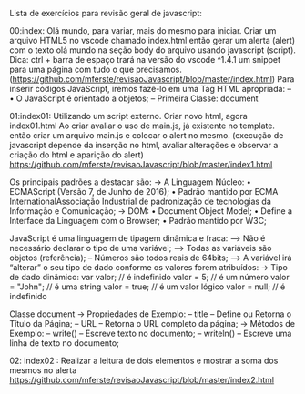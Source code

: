 Lista de exercícios para revisão geral de javascript:

00:index: Olá mundo, para variar, mais do mesmo para iniciar.
Criar um arquivo HTML5 no vscode chamado index.html então gerar um alerta (alert) com o texto olá mundo na seção body do arquivo usando javascript (script).
Dica: ctrl + barra de espaço trará na versão do vscode ^1.4.1 um snippet para uma página com tudo o que precisamos.
(https://github.com/mferste/revisaoJavascript/blob/master/index.html)
Para inserir códigos JavaScript, iremos fazê-lo em uma Tag HTML apropriada: – <script> – </script> • O JavaScript é orientado a objetos; 
– Primeira Classe: document
<script src="meuScript.js"></script>
<script> document.write("Hello World!"); </script>

01:index01: Utilizando um script externo.
Criar novo html, agora index01.html
Ao criar avaliar o uso de main.js, já existente no template.
então criar um arquivo main.js e colocar o alert no mesmo.
(execução de javascript depende da inserção no html, avaliar alterações e observar a criação do html e aparição do alert)
https://github.com/mferste/revisaoJavascript/blob/master/index1.html

Os principais padrões a destacar são:
-> A Linguagem Núcleo: • ECMAScript (Versão 7, de Junho de 2016); • Padrão mantido por ECMA InternationalAssociação Industrial de padronização de tecnologias da Informação e Comunicação;
-> DOM: • Document Object Model; • Define a Interface da Linguagem com o Browser; • Padrão mantido por W3C;


 JavaScript é uma linguagem de tipagem dinâmica e fraca: 
 –> Não é necessário declarar o tipo de uma variável; 
 –> Todas as variáveis são objetos (referência); – Números são todos reais de 64bits; 
 –> A variável irá “alterar” o seu tipo de dado conforme os valores forem atribuídos: 
 -> Tipo de dado dinâmico: 
    var valor; //  é indefinido 
    valor = 5; // é um número 
    valor = "John"; // é uma string 
    valor = true; // é um valor lógico 
    valor = null; // é indefinido

Classe document
-> Propriedades de Exemplo: – title – Define ou Retorna o Título da Página; – URL – Retorna o URL completo da página;
-> Métodos de Exemplo: – write() – Escreve texto no documento; – writeln() – Escreve uma linha de texto no documento;

02: index02 : Realizar a leitura de dois elementos e mostrar a soma dos mesmos no alerta
https://github.com/mferste/revisaoJavascript/blob/master/index2.html

